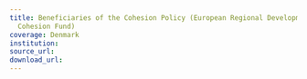 ```yaml
---
title: Beneficiaries of the Cohesion Policy (European Regional Development Fund and
  Cohesion Fund)
coverage: Denmark
institution: 
source_url: 
download_url: 
---
```

